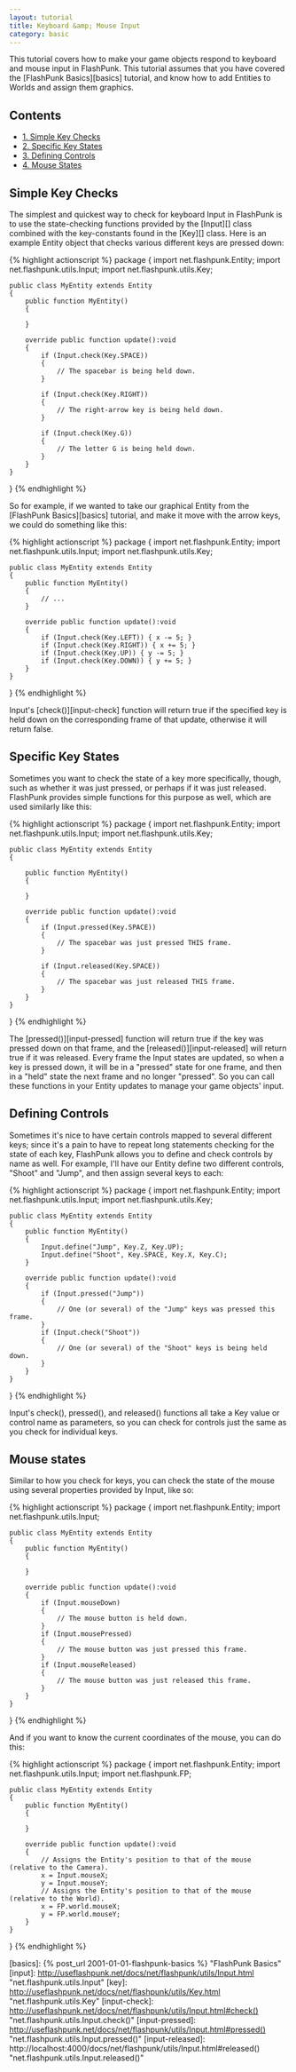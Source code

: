 ```yaml
---
layout: tutorial
title: Keyboard &amp; Mouse Input
category: basic
---
```


This tutorial covers how to make your game objects respond to keyboard and mouse input in FlashPunk. This tutorial assumes that you have covered the [FlashPunk Basics][basics] tutorial, and know how to add Entities to Worlds and assign them graphics.

## Contents

<ul class="nav nav-pills nav-stacked">
	<li><a href="#simple-key-checks">1. Simple Key Checks</a></li>
	<li><a href="#specific-key-states">2. Specific Key States</a></li>
	<li><a href="#defining-controls">3. Defining Controls</a></li>
	<li><a href="#mouse-states">4. Mouse States</a></li>
</ul>

<h2 id="simple-key-checks">Simple Key Checks</h2>

The simplest and quickest way to check for keyboard Input in FlashPunk is to use the state-checking functions provided by the [Input][] class combined with the key-constants found in the [Key][] class. Here is an example Entity object that checks various different keys are pressed down:

{% highlight actionscript %}
package
{
	import net.flashpunk.Entity;
	import net.flashpunk.utils.Input;
	import net.flashpunk.utils.Key;

	public class MyEntity extends Entity
	{
		public function MyEntity()
		{

		}

		override public function update():void
		{
			if (Input.check(Key.SPACE))
			{
				// The spacebar is being held down.
			}
			
			if (Input.check(Key.RIGHT))
			{
				// The right-arrow key is being held down.
			}
			
			if (Input.check(Key.G))
			{
				// The letter G is being held down.
			}
		}
	}
}
{% endhighlight %}

So for example, if we wanted to take our graphical Entity from the [FlashPunk Basics][basics] tutorial, and make it move with the arrow keys, we could do something like this:

{% highlight actionscript %}
package
{
	import net.flashpunk.Entity;
	import net.flashpunk.utils.Input;
	import net.flashpunk.utils.Key;

	public class MyEntity extends Entity
	{
		public function MyEntity()
		{
			// ...
		}

		override public function update():void
		{
			if (Input.check(Key.LEFT)) { x -= 5; }
			if (Input.check(Key.RIGHT)) { x += 5; }
			if (Input.check(Key.UP)) { y -= 5; }
			if (Input.check(Key.DOWN)) { y += 5; }
		}
	}
}
{% endhighlight %}

Input's [check()][input-check] function will return true if the specified key is held down on the corresponding frame of that update, otherwise it will return false.


<h2 id="specific-key-states">Specific Key States</h2>

Sometimes you want to check the state of a key more specifically, though, such as whether it was just pressed, or perhaps if it was just released. FlashPunk provides simple functions for this purpose as well, which are used similarly like this:

{% highlight actionscript %}
package
{
	import net.flashpunk.Entity;
	import net.flashpunk.utils.Input;
	import net.flashpunk.utils.Key;

	public class MyEntity extends Entity
	{ 

		public function MyEntity()
		{

		}

		override public function update():void
		{
			if (Input.pressed(Key.SPACE))
			{
				// The spacebar was just pressed THIS frame.
			}

			if (Input.released(Key.SPACE))
			{
				// The spacebar was just released THIS frame.
			}
		}
	}
}
{% endhighlight %}

The [pressed()][input-pressed] function will return true if the key was pressed down on that frame, and the [released()][input-released] will return true if it was released. Every frame the Input states are updated, so when a key is pressed down, it will be in a "pressed" state for one frame, and then in a "held" state the next frame and no longer "pressed". So you can call these functions in your Entity updates to manage your game objects' input.

<h2 id="defining-controls">Defining Controls</h2>

Sometimes it's nice to have certain controls mapped to several different keys; since it's a pain to have to repeat long statements checking for the state of each key, FlashPunk allows you to define and check controls by name as well. For example, I'll have our Entity define two different controls, "Shoot" and "Jump", and then assign several keys to each:

{% highlight actionscript %}
package
{
	import net.flashpunk.Entity;
	import net.flashpunk.utils.Input;
	import net.flashpunk.utils.Key;

	public class MyEntity extends Entity
	{
		public function MyEntity()
		{
			Input.define("Jump", Key.Z, Key.UP);
			Input.define("Shoot", Key.SPACE, Key.X, Key.C);
		}

		override public function update():void
		{
			if (Input.pressed("Jump"))
			{
				// One (or several) of the "Jump" keys was pressed this frame.
			}
			if (Input.check("Shoot"))
			{
				// One (or several) of the "Shoot" keys is being held down.
			}
		}
	}
}
{% endhighlight %}

Input's check(), pressed(), and released() functions all take a Key value or control name as parameters, so you can check for controls just the same as you check for individual keys.

<h2 id="mouse-states">Mouse states</h2>

Similar to how you check for keys, you can check the state of the mouse using several properties provided by Input, like so:

{% highlight actionscript %}
package
{
	import net.flashpunk.Entity;
	import net.flashpunk.utils.Input;

	public class MyEntity extends Entity
	{
		public function MyEntity()
		{

		}

		override public function update():void
		{
			if (Input.mouseDown)
			{
				// The mouse button is held down.
			}
			if (Input.mousePressed)
			{
				// The mouse button was just pressed this frame.
			}
			if (Input.mouseReleased)
			{
				// The mouse button was just released this frame.
			}
		}
	}
}
{% endhighlight %}

And if you want to know the current coordinates of the mouse, you can do this:

{% highlight actionscript %}
package
{
	import net.flashpunk.Entity;
	import net.flashpunk.utils.Input;
	import net.flashpunk.FP;

	public class MyEntity extends Entity
	{
		public function MyEntity()
		{

		}

		override public function update():void
		{
			// Assigns the Entity's position to that of the mouse (relative to the Camera).
			x = Input.mouseX;
			y = Input.mouseY;
			// Assigns the Entity's position to that of the mouse (relative to the World).
			x = FP.world.mouseX;
			y = FP.world.mouseY;
		}
	}
}
{% endhighlight %}

[basics]: {% post_url 2001-01-01-flashpunk-basics %} "FlashPunk Basics"
[input]: http://useflashpunk.net/docs/net/flashpunk/utils/Input.html "net.flashpunk.utils.Input"
[key]: http://useflashpunk.net/docs/net/flashpunk/utils/Key.html "net.flashpunk.utils.Key"
[input-check]: http://useflashpunk.net/docs/net/flashpunk/utils/Input.html#check() "net.flashpunk.utils.Input.check()"
[input-pressed]: http://useflashpunk.net/docs/net/flashpunk/utils/Input.html#pressed() "net.flashpunk.utils.Input.pressed()"
[input-released]: http://localhost:4000/docs/net/flashpunk/utils/Input.html#released() "net.flashpunk.utils.Input.released()"
